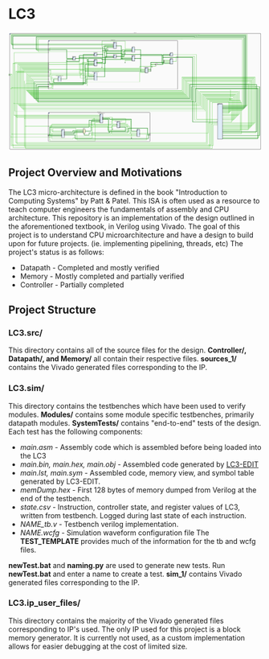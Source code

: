 # LC3
![LC3](https://github.com/adolan527/LC3-RTL/blob/master/LC3.png)
## Project Overview and Motivations
The LC3 micro-architecture is defined in the book "Introduction to Computing Systems" by Patt & Patel. 
This ISA is often used as a resource to teach computer engineers the fundamentals of assembly and CPU architecture.
This repository is an implementation of the design outlined in the aforementioned textbook, in Verilog using Vivado.
The goal of this project is to understand CPU microarchitecture and have a design to build upon for future projects. (ie. implementing pipelining, threads, etc)
The project's status is as follows: 
 - Datapath - Completed and mostly verified
 - Memory - Mostly completed and partially verified
 - Controller - Partially completed

## Project Structure
### LC3.src/
This directory contains all of the source files for the design.
**Controller/, Datapath/, and Memory/** all contain their respective files.
**sources_1/** contains the Vivado generated files corresponding to the IP. 
### LC3.sim/
This directory contains the testbenches which have been used to verify modules.
**Modules/** contains some module specific testbenches, primarily datapath modules.
**SystemTests/** contains "end-to-end" tests of the design. Each test has the following components:
 - *main.asm* - Assembly code which is assembled before being loaded into the LC3
 - *main.bin, main.hex, main.obj* - Assembled code generated by [LC3-EDIT](https://highered.mheducation.com/sites/0072467509/student_view0/lc-3_simulator.html)
 - *main.lst, main.sym* - Assembled code, memory view, and symbol table generated by LC3-EDIT.
 - *memDump.hex* - First 128 bytes of memory dumped from Verilog at the end of the testbench.
 - *state.csv* - Instruction, controller state, and register values of LC3, written from testbench. Logged during last state of each instruction.
 - *NAME_tb.v* - Testbench verilog implementation.
 - *NAME.wcfg* - Simulation waveform configuration file
The **TEST_TEMPLATE** provides much of the information for the tb and wcfg files. 

**newTest.bat** and **naming.py** are used to generate new tests. Run **newTest.bat** and enter a name to create a test.
**sim_1/** contains Vivado generated files corresponding to the IP.

### LC3.ip_user_files/
This directory contains the majority of the Vivado generated files corresponding to IP's used.
The only IP used for this project is a block memory generator. 
It is currently not used, as a custom implementation allows for easier debugging at the cost of limited size.

